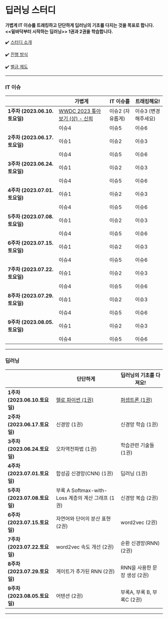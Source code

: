 # 딥러닝 스터디

**가볍게 IT 이슈를 트래킹하고 단단하게 딥러닝의 기초를 다지는 것을 목표로 합니다.**  
**<<밑바닥부터 시작하는 딥러닝>> 1권과 2권을 학습합니다.**

✔️ [ 스터디 소개 ](https://github.com/shinhee-rebecca/2023-deep-learning-study/blob/main/ETC/study-introduction.md)

✔️ [ 진행 방식 ](https://github.com/shinhee-rebecca/2023-deep-learning-study/blob/main/ETC/a-way-of-proceeding.md)

✔️ [ 벌금 제도 ](https://github.com/shinhee-rebecca/2023-deep-learning-study/blob/main/ETC/a-fine-system.md)

---

### IT 이슈

|                               | 가볍게                        | IT 이슈를                     | 트래킹해요!                   |
| ----------------------------- | ----------------------------- | ----------------------------- | ----------------------------- |
| **1주차 (2023.06.10.토요일)** | [WWDC 2023 톺아보기 (상) - 신희](https://sunny-pallete.tistory.com/6) | 이슈2 (자유롭게)  | 이슈3 (변경해주세요)  |
|                               | 이슈4  | 이슈5  | 이슈6  |
| **2주차 (2023.06.17.토요일)** | 이슈1                         | 이슈2                         | 이슈3                         |
|                               | 이슈4                         | 이슈5                         | 이슈6  |
| **3주차 (2023.06.24.토요일)** | 이슈1                         | 이슈2                         | 이슈3                         |
|                               | 이슈4                         | 이슈5                         | 이슈6                         |
| **4주차 (2023.07.01.토요일)** | 이슈1                         | 이슈2                         | 이슈3                         |
|                               | 이슈4                         | 이슈5                         | 이슈6                         |
| **5주차 (2023.07.08.토요일)** | 이슈1                         | 이슈2                         | 이슈3                         |
|                               | 이슈4                         | 이슈5                         | 이슈6                         |
| **6주차 (2023.07.15.토요일)** | 이슈1                         | 이슈2                         | 이슈3                         |
|                               | 이슈4                         | 이슈5                         | 이슈6                         |
| **7주차 (2023.07.22.토요일)** | 이슈1                         | 이슈2                         | 이슈3                         |
|                               | 이슈4                         | 이슈5                         | 이슈6                         |
| **8주차 (2023.07.29.토요일)** | 이슈1                         | 이슈2                         | 이슈3                         |
|                               | 이슈4                         | 이슈5                         | 이슈6                         |
| **9주차 (2023.08.05.토요일)** | 이슈1                         | 이슈2                         | 이슈3                         |
|                               | 이슈4                         | 이슈5                         | 이슈6                         |

---

### 딥러닝

|                               | 단단하게                                          | 딥러닝의 기초를 다져요!      |
| ----------------------------- | ------------------------------------------------- | ---------------------------- |
| **1주차 (2023.06.10.토요일)** | [헬로 파이썬 (1권)](https://github.com/shinhee-rebecca/2023-deep-learning-study/blob/main/deep-learning/1권_1장_헬로_파이썬.md)                                 | [퍼셉트론 (1권)](https://github.com/shinhee-rebecca/2023-deep-learning-study/blob/main/deep-learning/1권_2장_퍼셉트론.md)               |
| **2주차 (2023.06.17.토요일)** | 신경망 (1권)                                      | 신경망 학습 (1권)            |
| **3주차 (2023.06.24.토요일)** | 오차역전파법 (1권)                                | 학습관련 기술들 (1권)        |
| **4주차 (2023.07.01.토요일)** | 합성곱 신경망(CNN) (1권)                          | 딥러닝 (1권)                 |
| **5주차 (2023.07.08.토요일)** | 부록 A Softmax-with-Loss 계층의 계산 그래프 (1권) | 신경망 복습 (2권)            |
| **6주차 (2023.07.15.토요일)** | 자연어와 단어의 분산 표현 (2권)                   | word2vec (2권)               |
| **7주차 (2023.07.22.토요일)** | word2vec 속도 개선 (2권)                          | 순환 신경망(RNN) (2권)       |
| **8주차 (2023.07.29.토요일)** | 게이트가 추가된 RNN (2권)                         | RNN을 사용한 문장 생성 (2권) |
| **9주차 (2023.08.05.토요일)** | 어텐션 (2권)                                      | 부록A, 부록 B, 부록C (2권)   |

---
